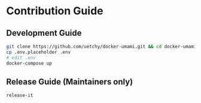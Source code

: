 # Contribution Guide

## Development Guide

```bash
git clone https://github.com/uetchy/docker-umami.git && cd docker-umami
cp .env.placeholder .env
# edit .env
docker-compose up
```

## Release Guide (Maintainers only)

```bash
release-it
```
